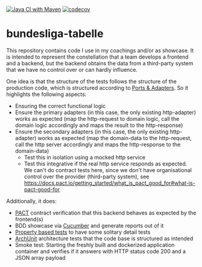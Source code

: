 [![Java CI with Maven](https://github.com/github/bundesliga-tabelle/actions/workflows/maven.yml/badge.svg)](https://github.com/github/bundesliga-tabelle/actions/workflows/maven.yml)
[![codecov](https://codecov.io/gh/pfichtner/bundesliga-tabelle/graph/badge.svg?token=M28D715AGT)](https://codecov.io/gh/pfichtner/bundesliga-tabelle)

# bundesliga-tabelle

This repository contains code I use in my coachings and/or as showcase. 
It is intended to represent the constellation that a team develops a frontend and a backend, but the backend obtains the data from a third-party system that we have no control over or can hardly influence. 

One idea is that the structure of the tests follows the structure of the production code, which is structured according to [Ports & Adapters](https://en.wikipedia.org/wiki/Hexagonal_architecture_(software)). 
So it highlights the following aspects: 
- Ensuring the correct functional logic
- Ensure the primary adapters (in this case, the only existing http-adapter) works as expected (map the http-request to domain logic, call the domain logic accordingly and maps the result to the http-response)
- Ensure the secondary adapters (in this case, the only existing http-adapter) works as expected (map the domain-data to the http-request, call the http server accordingly and maps the http-response to the domain-data)
  - Test this in isolation using a mocked http service
  - Test this integrative if the real http service responds as expected. We can't do contract tests here, since we don't have organisational control over the provider (third-party system), see https://docs.pact.io/getting_started/what_is_pact_good_for#what-is-pact-good-for

Additionally, it does: 
- [PACT](https://pact.io/) contract verification that this backend behaves as expected by the frontend(s)
- BDD showcase via [Cucumber](https://cucumber.io/) and generate reports out of it
- [Property based tests](https://jqwik.net/) to have some solitary detail tests
- [ArchUnit](https://www.archunit.org/) architecture tests that the code base is structured as intended
- Smoke test: Starting the freshly built and dockerized application container and verifies if it answers with HTTP status code 200 and a JSON array payload
